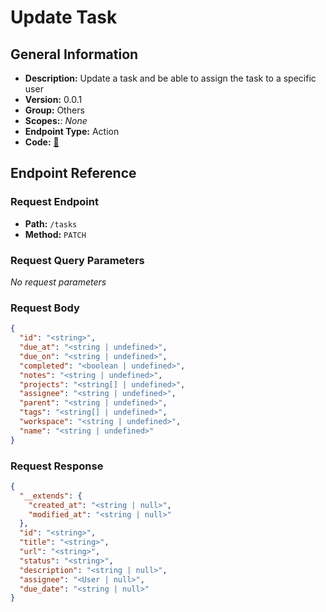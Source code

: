 # Update Task

## General Information

- **Description:** Update a task and be able to assign the task to a specific user
- **Version:** 0.0.1
- **Group:** Others
- **Scopes:**: _None_
- **Endpoint Type:** Action
- **Code:** [🔗](https://github.com/NangoHQ/integration-templates/tree/main/integrations/asana/actions/update-task.ts)

## Endpoint Reference

### Request Endpoint

- **Path:** `/tasks`
- **Method:** `PATCH`

### Request Query Parameters

_No request parameters_

### Request Body

```json
{
  "id": "<string>",
  "due_at": "<string | undefined>",
  "due_on": "<string | undefined>",
  "completed": "<boolean | undefined>",
  "notes": "<string | undefined>",
  "projects": "<string[] | undefined>",
  "assignee": "<string | undefined>",
  "parent": "<string | undefined>",
  "tags": "<string[] | undefined>",
  "workspace": "<string | undefined>",
  "name": "<string | undefined>"
}
```

### Request Response

```json
{
  "__extends": {
    "created_at": "<string | null>",
    "modified_at": "<string | null>"
  },
  "id": "<string>",
  "title": "<string>",
  "url": "<string>",
  "status": "<string>",
  "description": "<string | null>",
  "assignee": "<User | null>",
  "due_date": "<string | null>"
}
```
